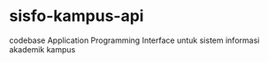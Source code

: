 # sisfo-kampus-api
codebase Application Programming Interface untuk sistem informasi akademik kampus
